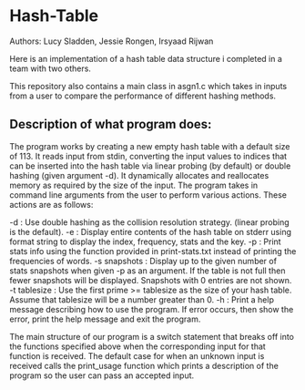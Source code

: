 # Hash-Table
Authors: Lucy Sladden, Jessie Rongen, Irsyaad Rijwan


Here is an implementation of a hash table data structure i completed in a team with two others. 


This repository also contains a main class in asgn1.c which takes in inputs from a user to compare the performance of different hashing methods. 

## Description of what program does:
The program works by creating a new empty hash table with a default size of 113. It reads input from stdin, converting the input values to indices that can be inserted into the hash table via linear probing (by default) or double hashing (given argument -d).  It dynamically allocates and reallocates memory as required by the size of the input. The program takes in command line arguments from the user to perform various actions. These actions are as follows:


-d : Use double hashing as the collision resolution strategy. (linear probing is the default).
-e : Display entire contents of the hash table on stderr using format string to display the index, frequency, stats and the key.
-p : Print stats info using the function provided in print-stats.txt instead of printing the frequencies of words.
-s snapshots : Display up to the given number of stats snapshots when given -p as an argument. If the table is not full then fewer snapshots will be displayed. Snapshots with 0 entries are not shown.
-t tablesize : Use the first prime >= tablesize as the size of your hash table. Assume that tablesize will be a number greater than 0.
-h : Print a help message describing how to use the program. If error occurs, then show the error, print the help message and exit the program.


The main structure of our program is a switch statement that breaks off into the functions specified above when the corresponding input for that function is received. The default case for when an unknown input is received calls the print_usage function which prints a description of the program so the user can pass an accepted input.
